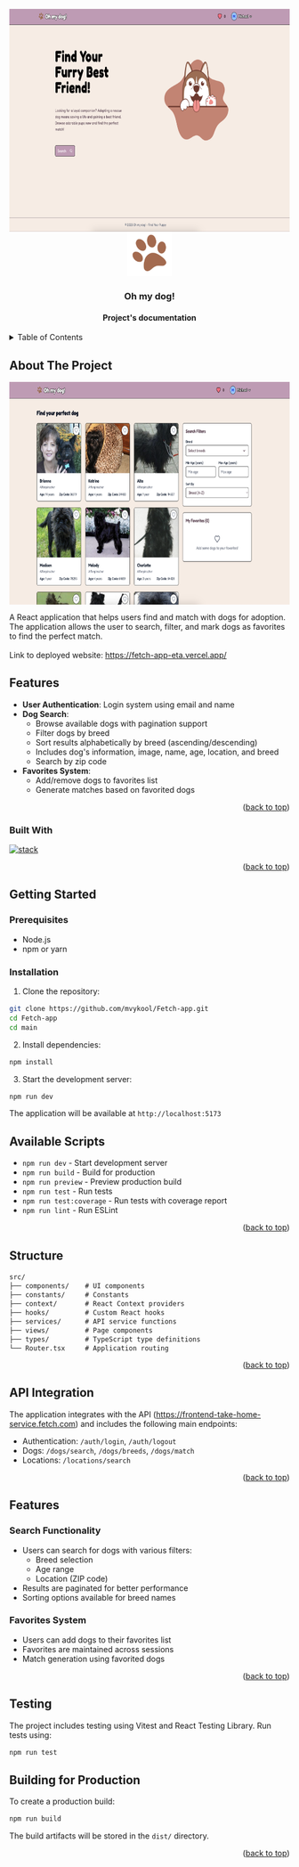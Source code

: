 <a id="readme-top"></a>

<!-- PROJECT LOGO -->
<img align="center" src="main/public/home.png" alt="setup" width="820" height="400" />

<br />
<div align="center">
  <a href="https://github.com/othneildrew/Best-README-Template">
    <img src="main/public/logo.png" alt="Logo" width="80" height="80">
  </a>

  <h3 align="center">Oh my dog!</h3>

 #### Project's documentation
</div>


<!-- TABLE OF CONTENTS -->
<details>
  <summary>Table of Contents</summary>
  <ol>
    <li>
      <a href="#about-the-project">About The Project</a>
      <ul>
        <li><a href="#built-with">Built With</a></li>
      </ul>
    </li>
    <li>
      <a href="#getting-started">Getting Started</a>
      <ul>
        <li><a href="#prerequisites">Prerequisites</a></li>
        <li><a href="#installation">Installation</a></li>
      </ul>
    </li>
    <li><a href="#structure">Structure</a></li>
    <li><a href="#api-integration">Api integration</a></li>
    <li><a href="#features">Features</a></li>
    <li><a href="#testing">Testing</a></li>
    <li><a href="#building-for-production">Build for production</a></li>
  </ol>
</details>



<!-- ABOUT THE PROJECT -->
## About The Project

<img align="center" src="main/public/search.png" alt="setup" width="820" height="400"/>

A React application that helps users find and match with dogs for adoption. The application allows the user to search, filter, and mark dogs as favorites to find the perfect match.
<br />
<br />
Link to deployed website: https://fetch-app-eta.vercel.app/

## Features

- **User Authentication**: Login system using email and name
- **Dog Search**: 
  - Browse available dogs with pagination support
  - Filter dogs by breed
  - Sort results alphabetically by breed (ascending/descending)
  - Includes dog's information, image, name, age, location, and breed
  - Search by zip code
- **Favorites System**: 
  - Add/remove dogs to favorites list
  - Generate matches based on favorited dogs

<p align="right">(<a href="#readme-top">back to top</a>)</p>


### Built With

[![stack](https://skillicons.dev/icons?i=react,typescript,vite,vitest,tailwind,vercel,githubactions)](https://skillicons.dev)

<p align="right">(<a href="#readme-top">back to top</a>)</p>


<!-- GETTING STARTED -->
## Getting Started

### Prerequisites


- Node.js
- npm or yarn

### Installation

1. Clone the repository:
```bash
git clone https://github.com/mvykool/Fetch-app.git
cd Fetch-app
cd main
```

2. Install dependencies:
```bash
npm install
```

3. Start the development server:
```bash
npm run dev
```

The application will be available at `http://localhost:5173`

## Available Scripts

- `npm run dev` - Start development server
- `npm run build` - Build for production
- `npm run preview` - Preview production build
- `npm run test` - Run tests
- `npm run test:coverage` - Run tests with coverage report
- `npm run lint` - Run ESLint

<p align="right">(<a href="#readme-top">back to top</a>)</p>


## Structure

```
src/
├── components/    # UI components
├── constants/     # Constants
├── context/       # React Context providers
├── hooks/         # Custom React hooks
├── services/      # API service functions
├── views/         # Page components
├── types/         # TypeScript type definitions
└── Router.tsx     # Application routing
```
<p align="right">(<a href="#readme-top">back to top</a>)</p>

## API Integration

The application integrates with the API (https://frontend-take-home-service.fetch.com) and includes the following main endpoints:

- Authentication: `/auth/login`, `/auth/logout`
- Dogs: `/dogs/search`, `/dogs/breeds`, `/dogs/match`
- Locations: `/locations/search`
<p align="right">(<a href="#readme-top">back to top</a>)</p>

## Features

### Search Functionality
- Users can search for dogs with various filters:
  - Breed selection
  - Age range
  - Location (ZIP code)
- Results are paginated for better performance
- Sorting options available for breed names

### Favorites System
- Users can add dogs to their favorites list
- Favorites are maintained across sessions
- Match generation using favorited dogs
  
<p align="right">(<a href="#readme-top">back to top</a>)</p>

## Testing

The project includes testing using Vitest and React Testing Library. Run tests using:

```bash
npm run test
```

## Building for Production

To create a production build:

```bash
npm run build
```

The build artifacts will be stored in the `dist/` directory.

<p align="right">(<a href="#readme-top">back to top</a>)</p>
